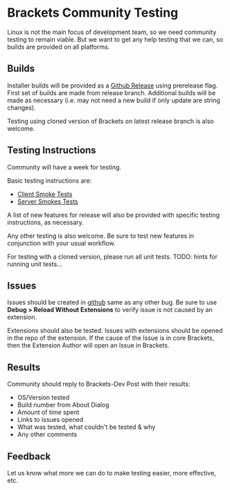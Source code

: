 # Brackets Community Testing

Linux is not the main focus of development team, so we need community testing to remain viable.
But we want to get any help testing that we can, so builds are provided on all platforms.


## Builds

Installer builds will be provided as a [Github Release](https://github.com/adobe/brackets/releases)
using prerelease flag. First set of builds are made from release branch.
Additional builds will be made as necessary (i.e. may not need a new build
if only update are string changes).

Testing using cloned version of Brackets on latest release branch is also welcome.


## Testing Instructions

Community will have a week for testing.

Basic testing instructions are:
- [Client Smoke Tests](https://github.com/adobe/brackets/wiki/Brackets-Smoke-Tests)
- [Server Smokes Tests](https://github.com/adobe/brackets/wiki/Brackets-Server-Smoke-Tests)

A list of new features for release will also be provided
with specific testing instructions, as necessary.

Any other testing is also welcome. Be sure to test new features
in conjunction with your usual workflow.

For testing with a cloned version, please run all unit tests.
TODO: hints for running unit tests...


## Issues

Issues should be created in [github](https://github.com/adobe/brackets/issues)
same as any other bug. Be sure to use **Debug > Reload Without Extensions**
to verify issue is not caused by an extension.

Extensions should also be tested. Issues with extensions should be opened
in the repo of the extension. If the cause of the Issue is in core Brackets,
then the Extension Author will open an Issue in Brackets.


## Results

Community should reply to Brackets-Dev Post with their results:

- OS/Version tested
- Build number from About Dialog
- Amount of time spent
- Links to issues opened
- What was tested, what couldn't be tested & why
- Any other comments


## Feedback

Let us know what more we can do to make testing easier, more effective, etc.
